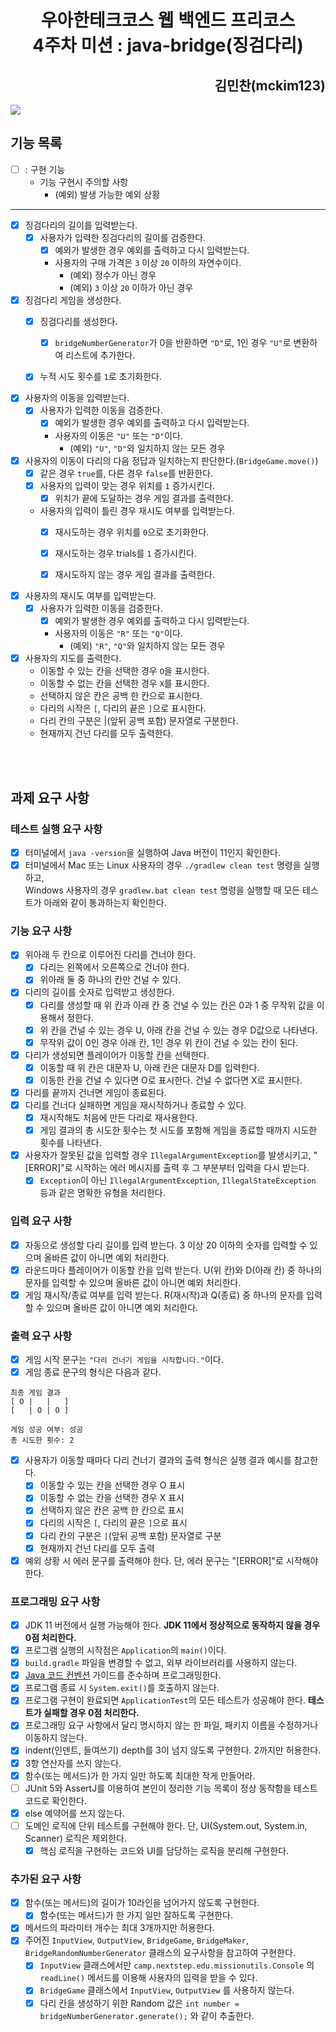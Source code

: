 <div style="text-align:center">

# 우아한테크코스 웹 백엔드 프리코스 <br> 4주차 미션 : java-bridge(징검다리)

</div>

<div style="text-align:right">

## 김민찬(mckim123)

</div>

<img src = "https://user-images.githubusercontent.com/43123236/202985097-8cc85853-e5f2-4139-a2a0-452e44a66080.png">

## 기능 목록

- [ ] : 구현 기능
  - 기능 구현시 주의할 사항
    - (예외) 발생 가능한 예외 상황

-------

- [x] 징검다리의 길이를 입력받는다.
  - [x] 사용자가 입력한 징검다리의 길이를 검증한다.
    - [x] 예외가 발생한 경우 예외를 출력하고 다시 입력받는다.
    - 사용자의 구매 가격은 `3` 이상 `20` 이하의 자연수이다.
      - (예외) 정수가 아닌 경우
      - (예외) `3` 이상 `20` 이하가 아닌 경우


- [x] 징검다리 게임을 생성한다.
  - [x] 징검다리를 생성한다.
    - [x] `bridgeNumberGenerator`가 0을 반환하면 `"D"`로, 1인 경우 `"U"`로 변환하여 리스트에 추가한다.
  - [x] 누적 시도 횟수를 `1`로 초기화한다.


- [x] 사용자의 이동을 입력받는다.
  - [x] 사용자가 입력한 이동을 검증한다.
    - [x] 예외가 발생한 경우 예외를 출력하고 다시 입력받는다.
    - 사용자의 이동은 `"U"` 또는 `"D"`이다.
      - (예외) `"U"`, `"D"`와 일치하지 않는 모든 경우


- [x] 사용자의 이동이 다리의 다음 정답과 일치하는지 판단한다.(`BridgeGame.move()`)
  - [x] 같은 경우 `true`를, 다른 경우 `false`를 반환한다.
  - [x] 사용자의 입력이 맞는 경우 위치를 `1` 증가시킨다.
    - [x] 위치가 끝에 도달하는 경우 게임 결과를 출력한다.
  - 사용자의 입력이 틀린 경우 재시도 여부를 입력받는다.
    - [x] 재시도하는 경우 위치를 `0`으로 초기화한다.
    - [x] 재시도하는 경우 trials를 `1` 증가시킨다.
    - [x] 재시도하지 않는 경우 게임 결과를 출력한다.


- [x] 사용자의 재시도 여부를 입력받는다.
  - [x] 사용자가 입력한 이동을 검증한다.
    - [x] 예외가 발생한 경우 예외를 출력하고 다시 입력받는다.
    - 사용자의 이동은 `"R"` 또는 `"Q"`이다.
      - (예외) `"R"`, `"Q"`와 일치하지 않는 모든 경우


- [x] 사용자의 지도를 출력한다.
  - 이동할 수 있는 칸을 선택한 경우 `O`을 표시한다.
  - 이동할 수 없는 칸을 선택한 경우 `X`를 표시한다.
  - 선택하지 않은 칸은 공백 한 칸으로 표시한다.
  - 다리의 시작은 `[`, 다리의 끝은 `]`으로 표시한다.
  - 다리 칸의 구분은 |(앞뒤 공백 포함) 문자열로 구분한다.
  - 현재까지 건넌 다리를 모두 출력한다.

<br><br>

## 과제 요구 사항

### 테스트 실행 요구 사항

- [x] 터미널에서 `java -version`을 실행하여 Java 버전이 11인지 확인한다.
- [x] 터미널에서 Mac 또는 Linux 사용자의 경우 `./gradlew clean test` 명령을 실행하고,   
  Windows 사용자의 경우  `gradlew.bat clean test` 명령을 실행할 때 모든 테스트가 아래와 같이 통과하는지 확인한다.

### 기능 요구 사항

- [x] 위아래 두 칸으로 이루어진 다리를 건너야 한다.
  - [x] 다리는 왼쪽에서 오른쪽으로 건너야 한다.
  - [x] 위아래 둘 중 하나의 칸만 건널 수 있다.
- [x] 다리의 길이를 숫자로 입력받고 생성한다.
  - [x] 다리를 생성할 때 위 칸과 아래 칸 중 건널 수 있는 칸은 0과 1 중 무작위 값을 이용해서 정한다.
  - [x] 위 칸을 건널 수 있는 경우 U, 아래 칸을 건널 수 있는 경우 D값으로 나타낸다.
  - [x] 무작위 값이 0인 경우 아래 칸, 1인 경우 위 칸이 건널 수 있는 칸이 된다.
- [x] 다리가 생성되면 플레이어가 이동할 칸을 선택한다.
  - [x] 이동할 때 위 칸은 대문자 U, 아래 칸은 대문자 D를 입력한다.
  - [x] 이동한 칸을 건널 수 있다면 O로 표시한다. 건널 수 없다면 X로 표시한다.
- [x] 다리를 끝까지 건너면 게임이 종료된다.
- [x] 다리를 건너다 실패하면 게임을 재시작하거나 종료할 수 있다.
  - [x] 재시작해도 처음에 만든 다리로 재사용한다.
  - [x] 게임 결과의 총 시도한 횟수는 첫 시도를 포함해 게임을 종료할 때까지 시도한 횟수를 나타낸다.
- [x] 사용자가 잘못된 값을 입력할 경우 `IllegalArgumentException`를 발생시키고, "[ERROR]"로 시작하는 에러 메시지를 출력 후 그 부분부터 입력을 다시 받는다.
  - [x] `Exception`이 아닌 `IllegalArgumentException`, `IllegalStateException` 등과 같은 명확한 유형을 처리한다.

### 입력 요구 사항

- [x] 자동으로 생성할 다리 길이를 입력 받는다. 3 이상 20 이하의 숫자를 입력할 수 있으며 올바른 값이 아니면 예외 처리한다.
- [x] 라운드마다 플레이어가 이동할 칸을 입력 받는다. U(위 칸)와 D(아래 칸) 중 하나의 문자를 입력할 수 있으며 올바른 값이 아니면 예외 처리한다.
- [x] 게임 재시작/종료 여부를 입력 받는다. R(재시작)과 Q(종료) 중 하나의 문자를 입력할 수 있으며 올바른 값이 아니면 예외 처리한다.

### 출력 요구 사항

- [x] 게임 시작 문구는 `"다리 건너기 게임을 시작합니다."`이다.
- [x] 게임 종료 문구의 형식은 다음과 같다.

```
최종 게임 결과
[ O |   |   ]
[   | O | O ]

게임 성공 여부: 성공
총 시도한 횟수: 2
```

- [x] 사용자가 이동할 때마다 다리 건너기 결과의 출력 형식은 실행 결과 예시를 참고한다.
  - [x] 이동할 수 있는 칸을 선택한 경우 O 표시
  - [x] 이동할 수 없는 칸을 선택한 경우 X 표시
  - [x] 선택하지 않은 칸은 공백 한 칸으로 표시
  - [x] 다리의 시작은 `[`, 다리의 끝은 `]`으로 표시
  - [x] 다리 칸의 구분은 ` | `(앞뒤 공백 포함) 문자열로 구분
  - [x] 현재까지 건넌 다리를 모두 출력
- [x] 예외 상황 시 에러 문구를 출력해야 한다. 단, 에러 문구는 "[ERROR]"로 시작해야 한다.

### 프로그래밍 요구 사항

- [x] JDK 11 버전에서 실행 가능해야 한다. **JDK 11에서 정상적으로 동작하지 않을 경우 0점 처리한다.**
- [x] 프로그램 실행의 시작점은 `Application`의 `main()`이다.
- [x] `build.gradle` 파일을 변경할 수 없고, 외부 라이브러리를 사용하지 않는다.
- [x] [Java 코드 컨벤션]("https://github.com/woowacourse/woowacourse-docs/tree/master/styleguide/java") 가이드를 준수하며 프로그래밍한다.
- [x] 프로그램 종료 시 `System.exit()`를 호출하지 않는다.
- [x] 프로그램 구현이 완료되면 `ApplicationTest`의 모든 테스트가 성공해야 한다. **테스트가 실패할 경우 0점 처리한다.**
- [x] 프로그래밍 요구 사항에서 달리 명시하지 않는 한 파일, 패키지 이름을 수정하거나 이동하지 않는다.
- [x] indent(인덴트, 들여쓰기) depth를 3이 넘지 않도록 구현한다. 2까지만 허용한다.
- [x] 3항 연산자를 쓰지 않는다.
- [x] 함수(또는 메서드)가 한 가지 일만 하도록 최대한 작게 만들어라.
- [ ] JUnit 5와 AssertJ를 이용하여 본인이 정리한 기능 목록이 정상 동작함을 테스트 코드로 확인한다.
- [x] else 예약어를 쓰지 않는다.
- [ ] 도메인 로직에 단위 테스트를 구현해야 한다. 단, UI(System.out, System.in, Scanner) 로직은 제외한다.
  - [x] 핵심 로직을 구현하는 코드와 UI를 담당하는 로직을 분리해 구현한다.

### 추가된 요구 사항

- [x] 함수(또는 메서드)의 길이가 10라인을 넘어가지 않도록 구현한다.
  - [x] 함수(또는 메서드)가 한 가지 일만 잘하도록 구현한다.
- [x] 메서드의 파라미터 개수는 최대 3개까지만 허용한다.
- [x] 주어진 `InputView`, `OutputView`, `BridgeGame`, `BridgeMaker`, `BridgeRandomNumberGenerator` 클래스의 요구사항을 참고하여 구현한다.
  - [x] `InputView` 클래스에서만 `camp.nextstep.edu.missionutils.Console` 의 `readLine()` 메서드를 이용해 사용자의 입력을 받을 수 있다.
  - [x] `BridgeGame` 클래스에서 `InputView`, `OutputView` 를 사용하지 않는다.
  - [x] 다리 칸을 생성하기 위한 Random 값은 `int number = bridgeNumberGenerator.generate();` 와 같이 추출한다.